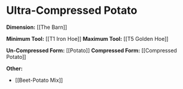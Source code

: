 # Ultra-Compressed Potato
**Dimension:** [[The Barn]]

**Minimum Tool:** [[T1 Iron Hoe]]
**Maximum Tool:** [[T5 Golden Hoe]]

**Un-Compressed Form:** [[Potato]]
**Compressed Form:** [[Compressed Potato]]

**Other:**
- [[Beet-Potato Mix]]